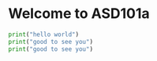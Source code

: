 # Welcome to ASD101a
```python
print("hello world")
print("good to see you")
print("good to see you")
```
